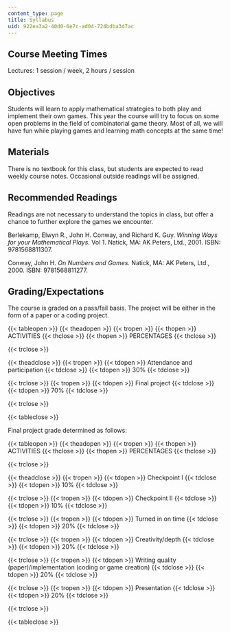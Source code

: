 ```yaml
---
content_type: page
title: Syllabus
uid: 922ea3a2-40d0-6e7c-ad04-724bdba3d7ac
---
```


Course Meeting Times
--------------------

Lectures: 1 session / week, 2 hours / session

Objectives
----------

Students will learn to apply mathematical strategies to both play and implement their own games. This year the course will try to focus on some open problems in the field of combinatorial game theory. Most of all, we will have fun while playing games and learning math concepts at the same time!

Materials
---------

There is no textbook for this class, but students are expected to read weekly course notes. Occasional outside readings will be assigned.

Recommended Readings
--------------------

Readings are not necessary to understand the topics in class, but offer a chance to further explore the games we encounter.

Berlekamp, Elwyn R., John H. Conway, and Richard K. Guy. _Winning Ways for your Mathematical Plays._ Vol 1. Natick, MA: AK Peters, Ltd., 2001. ISBN: 9781568811307.

Conway, John H. _On Numbers and Games._ Natick, MA: AK Peters, Ltd., 2000. ISBN: 9781568811277.

Grading/Expectations
--------------------

The course is graded on a pass/fail basis. The project will be either in the form of a paper or a coding project.

{{< tableopen >}}
{{< theadopen >}}
{{< tropen >}}
{{< thopen >}}
ACTIVITIES
{{< thclose >}}
{{< thopen >}}
PERCENTAGES
{{< thclose >}}

{{< trclose >}}

{{< theadclose >}}
{{< tropen >}}
{{< tdopen >}}
Attendance and participation
{{< tdclose >}}
{{< tdopen >}}
30%
{{< tdclose >}}

{{< trclose >}}
{{< tropen >}}
{{< tdopen >}}
Final project
{{< tdclose >}}
{{< tdopen >}}
70%
{{< tdclose >}}

{{< trclose >}}

{{< tableclose >}}

Final project grade determined as follows:

{{< tableopen >}}
{{< theadopen >}}
{{< tropen >}}
{{< thopen >}}
ACTIVITIES
{{< thclose >}}
{{< thopen >}}
PERCENTAGES
{{< thclose >}}

{{< trclose >}}

{{< theadclose >}}
{{< tropen >}}
{{< tdopen >}}
Checkpoint I
{{< tdclose >}}
{{< tdopen >}}
10%
{{< tdclose >}}

{{< trclose >}}
{{< tropen >}}
{{< tdopen >}}
Checkpoint II
{{< tdclose >}}
{{< tdopen >}}
10%
{{< tdclose >}}

{{< trclose >}}
{{< tropen >}}
{{< tdopen >}}
Turned in on time
{{< tdclose >}}
{{< tdopen >}}
20%
{{< tdclose >}}

{{< trclose >}}
{{< tropen >}}
{{< tdopen >}}
Creativity/depth
{{< tdclose >}}
{{< tdopen >}}
20%
{{< tdclose >}}

{{< trclose >}}
{{< tropen >}}
{{< tdopen >}}
Writing quality (paper)/implementation (coding or game creation)
{{< tdclose >}}
{{< tdopen >}}
20%
{{< tdclose >}}

{{< trclose >}}
{{< tropen >}}
{{< tdopen >}}
Presentation
{{< tdclose >}}
{{< tdopen >}}
20%
{{< tdclose >}}

{{< trclose >}}

{{< tableclose >}}